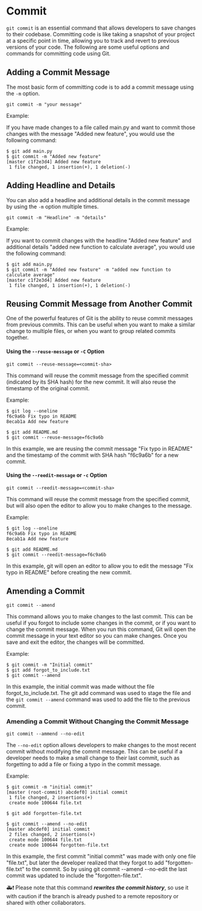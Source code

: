 # Commit
`git commit` is an essential command that allows developers to save changes to their codebase. Committing code is like taking a snapshot of your project at a specific point in time, allowing you to track and revert to previous versions of your code. The following are some useful options and commands for committing code using Git.

## Adding a Commit Message
The most basic form of committing code is to add a commit message using the `-m` option.

```
git commit -m "your message"
```
Example:

If you have made changes to a file called main.py and want to commit those changes with the message "Added new feature", you would use the following command:

```
$ git add main.py
$ git commit -m "Added new feature"
[master c1f2e3d4] Added new feature
 1 file changed, 1 insertion(+), 1 deletion(-)
```

## Adding Headline and Details
You can also add a headline and additional details in the commit message by using the `-m` option multiple times.

```
git commit -m "Headline" -m "details"
```
Example:

If you want to commit changes with the headline "Added new feature" and additional details "added new function to calculate average", you would use the following command:

```
$ git add main.py
$ git commit -m "Added new feature" -m "added new function to calculate average"
[master c1f2e3d4] Added new feature
 1 file changed, 1 insertion(+), 1 deletion(-)
```

## Reusing Commit Message from Another Commit
One of the powerful features of Git is the ability to reuse commit messages from previous commits. This can be useful when you want to make a similar change to multiple files, or when you want to group related commits together.

#### Using the `--reuse-message` or `-C` Option
```
git commit --reuse-message=<commit-sha>
```
This command will reuse the commit message from the specified commit (indicated by its SHA hash) for the new commit. It will also reuse the timestamp of the original commit.

Example:
```
$ git log --oneline
f6c9a6b Fix typo in README
8ecab1a Add new feature

$ git add README.md
$ git commit --reuse-message=f6c9a6b
```
In this example, we are reusing the commit message "Fix typo in README" and the timestamp of the commit with SHA hash "f6c9a6b" for a new commit.

#### Using the `--reedit-message` or `-c` Option
```
git commit --reedit-message=<commit-sha>
```
This command will reuse the commit message from the specified commit, but will also open the editor to allow you to make changes to the message.

Example:
```
$ git log --oneline
f6c9a6b Fix typo in README
8ecab1a Add new feature

$ git add README.md
$ git commit --reedit-message=f6c9a6b
```
In this example, git will open an editor to allow you to edit the message "Fix typo in README" before creating the new commit.

## Amending a Commit
```
git commit --amend
```
This command allows you to make changes to the last commit. This can be useful if you forgot to include some changes in the commit, or if you want to change the commit message. When you run this command, Git will open the commit message in your text editor so you can make changes. Once you save and exit the editor, the changes will be committed.

Example:
```
$ git commit -m "Initial commit"
$ git add forgot_to_include.txt
$ git commit --amend
```
In this example, the initial commit was made without the file forgot_to_include.txt. The git add command was used to stage the file and the `git commit --amend` command was used to add the file to the previous commit.

### Amending a Commit Without Changing the Commit Message
```
git commit --ammend --no-edit
```
The `--no-edit` option allows developers to make changes to the most recent commit without modifying the commit message. This can be useful if a developer needs to make a small change to their last commit, such as forgetting to add a file or fixing a typo in the commit message.

Example:
```
$ git commit -m "initial commit"
[master (root-commit) abcdef0] initial commit
 1 file changed, 2 insertions(+)
 create mode 100644 file.txt
 
$ git add forgotten-file.txt

$ git commit --amend --no-edit
[master abcdef0] initial commit
 2 files changed, 2 insertions(+)
 create mode 100644 file.txt
 create mode 100644 forgotten-file.txt
```
In this example, the first commit "initial commit" was made with only one file "file.txt", but later the developer realized that they forgot to add "forgotten-file.txt" to the commit. So by using git commit --amend --no-edit the last commit was updated to include the "forgotten-file.txt".

🚑:exclamation: Please note that this command *<b>rewrites the commit history</b>*, so use it with caution if the branch is already pushed to a remote repository or shared with other collaborators.
